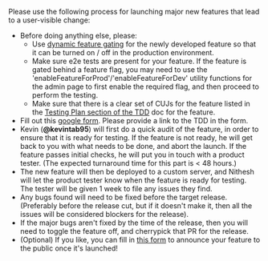Please use the following process for launching major new features that lead to a user-visible change:

- Before doing anything else, please:
    - Use [dynamic feature gating](https://github.com/oppia/oppia/wiki/Developing-new-features-with-feature-gating) for the newly developed feature so that it can be turned on / off in the production environment.
    - Make sure e2e tests are present for your feature. If the feature is gated behind a feature flag, you may need to use the 'enableFeatureForProd'/'enableFeatureForDev' utility functions for the admin page to first enable the required flag, and then proceed to perform the testing.
    - Make sure that there is a clear set of CUJs for the feature listed in the [Testing Plan section of the TDD](https://docs.google.com/document/d/1mnz8f708DZIa6BpUyRmbb0gCT6EKO3wIvWa_3rOEOYs/edit#bookmark=id.c1jeenukq729) doc for the feature.
- Fill out this [google form](https://forms.gle/m2u1VkQDXWee4euAA). Please provide a link to the TDD in the form.
- Kevin (**@kevintab95**) will first do a quick audit of the feature, in order to ensure that it is ready for testing. If the feature is not ready, he will get back to you with what needs to be done, and abort the launch. If the feature passes initial checks, he will put you in touch with a product tester. (The expected turnaround time for this part is < 48 hours.)
- The new feature will then be deployed to a custom server, and Nithesh will let the product tester know when the feature is ready for testing. The tester will be given 1 week to file any issues they find.
- Any bugs found will need to be fixed before the target release. (Preferably before the release cut, but if it doesn't make it, then all the issues will be considered blockers for the release).
- If the major bugs aren't fixed by the time of the release, then you will need to toggle the feature off, and cherrypick that PR for the release.
- (Optional) If you like, you can fill in [this form](https://goo.gl/forms/sNBWrW03fS6dBWEp1) to announce your feature to the public once it's launched!
